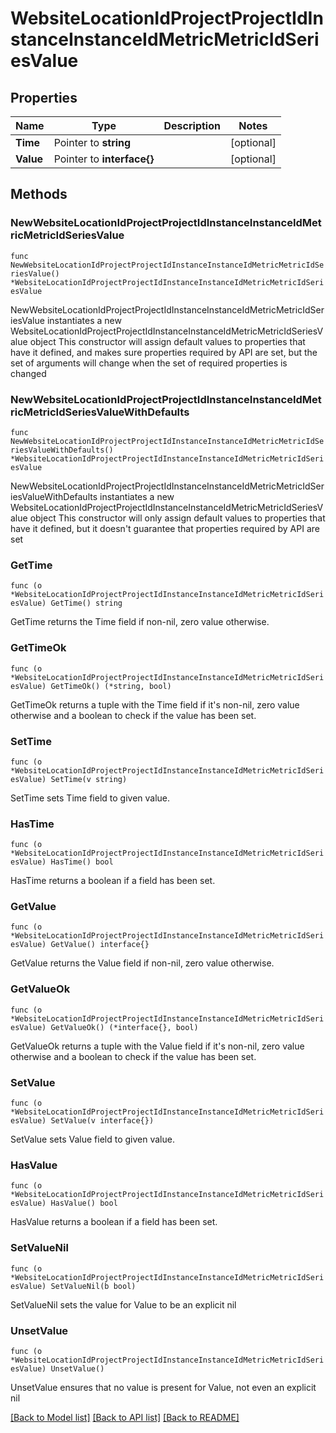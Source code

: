 # WebsiteLocationIdProjectProjectIdInstanceInstanceIdMetricMetricIdSeriesValue

## Properties

Name | Type | Description | Notes
------------ | ------------- | ------------- | -------------
**Time** | Pointer to **string** |  | [optional] 
**Value** | Pointer to **interface{}** |  | [optional] 

## Methods

### NewWebsiteLocationIdProjectProjectIdInstanceInstanceIdMetricMetricIdSeriesValue

`func NewWebsiteLocationIdProjectProjectIdInstanceInstanceIdMetricMetricIdSeriesValue() *WebsiteLocationIdProjectProjectIdInstanceInstanceIdMetricMetricIdSeriesValue`

NewWebsiteLocationIdProjectProjectIdInstanceInstanceIdMetricMetricIdSeriesValue instantiates a new WebsiteLocationIdProjectProjectIdInstanceInstanceIdMetricMetricIdSeriesValue object
This constructor will assign default values to properties that have it defined,
and makes sure properties required by API are set, but the set of arguments
will change when the set of required properties is changed

### NewWebsiteLocationIdProjectProjectIdInstanceInstanceIdMetricMetricIdSeriesValueWithDefaults

`func NewWebsiteLocationIdProjectProjectIdInstanceInstanceIdMetricMetricIdSeriesValueWithDefaults() *WebsiteLocationIdProjectProjectIdInstanceInstanceIdMetricMetricIdSeriesValue`

NewWebsiteLocationIdProjectProjectIdInstanceInstanceIdMetricMetricIdSeriesValueWithDefaults instantiates a new WebsiteLocationIdProjectProjectIdInstanceInstanceIdMetricMetricIdSeriesValue object
This constructor will only assign default values to properties that have it defined,
but it doesn't guarantee that properties required by API are set

### GetTime

`func (o *WebsiteLocationIdProjectProjectIdInstanceInstanceIdMetricMetricIdSeriesValue) GetTime() string`

GetTime returns the Time field if non-nil, zero value otherwise.

### GetTimeOk

`func (o *WebsiteLocationIdProjectProjectIdInstanceInstanceIdMetricMetricIdSeriesValue) GetTimeOk() (*string, bool)`

GetTimeOk returns a tuple with the Time field if it's non-nil, zero value otherwise
and a boolean to check if the value has been set.

### SetTime

`func (o *WebsiteLocationIdProjectProjectIdInstanceInstanceIdMetricMetricIdSeriesValue) SetTime(v string)`

SetTime sets Time field to given value.

### HasTime

`func (o *WebsiteLocationIdProjectProjectIdInstanceInstanceIdMetricMetricIdSeriesValue) HasTime() bool`

HasTime returns a boolean if a field has been set.

### GetValue

`func (o *WebsiteLocationIdProjectProjectIdInstanceInstanceIdMetricMetricIdSeriesValue) GetValue() interface{}`

GetValue returns the Value field if non-nil, zero value otherwise.

### GetValueOk

`func (o *WebsiteLocationIdProjectProjectIdInstanceInstanceIdMetricMetricIdSeriesValue) GetValueOk() (*interface{}, bool)`

GetValueOk returns a tuple with the Value field if it's non-nil, zero value otherwise
and a boolean to check if the value has been set.

### SetValue

`func (o *WebsiteLocationIdProjectProjectIdInstanceInstanceIdMetricMetricIdSeriesValue) SetValue(v interface{})`

SetValue sets Value field to given value.

### HasValue

`func (o *WebsiteLocationIdProjectProjectIdInstanceInstanceIdMetricMetricIdSeriesValue) HasValue() bool`

HasValue returns a boolean if a field has been set.

### SetValueNil

`func (o *WebsiteLocationIdProjectProjectIdInstanceInstanceIdMetricMetricIdSeriesValue) SetValueNil(b bool)`

 SetValueNil sets the value for Value to be an explicit nil

### UnsetValue
`func (o *WebsiteLocationIdProjectProjectIdInstanceInstanceIdMetricMetricIdSeriesValue) UnsetValue()`

UnsetValue ensures that no value is present for Value, not even an explicit nil

[[Back to Model list]](../README.md#documentation-for-models) [[Back to API list]](../README.md#documentation-for-api-endpoints) [[Back to README]](../README.md)


